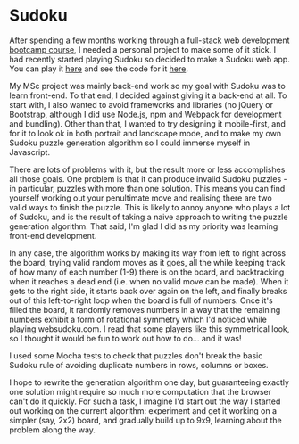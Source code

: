 # Sudoku 

After spending a few months working through a full-stack web development [bootcamp course](https://www.udemy.com/course/the-web-developer-bootcamp), I needed a personal project to make some of it stick. I had recently started playing Sudoku so decided to make a Sudoku web app. You can play it [here](https://folde01.github.io/sudoku/) and see the code for it [here](https://github.com/folde01/sudoku).

My MSc project was mainly back-end work so my goal with Sudoku was to learn front-end. To that end, I decided against giving it a back-end at all. To start with, I also wanted to avoid frameworks and libraries (no jQuery or Bootstrap, although I did use Node.js, npm and Webpack for development and bundling). Other than that, I wanted to try designing it mobile-first, and for it to look ok in both portrait and landscape mode, and to make my own Sudoku puzzle generation algorithm so I could immerse myself in Javascript.

There are lots of problems with it, but the result more or less accomplishes all those goals. One problem is that it can produce invalid Sudoku puzzles - in particular, puzzles with more than one solution. This means you can find yourself working out your penultimate move and realising there are two valid ways to finish the puzzle. This is likely to annoy anyone who plays a lot of Sudoku, and is the result of taking a naive approach to writing the puzzle generation algorithm. That said, I'm glad I did as my priority was learning front-end development.

In any case, the algorithm works by making its way from left to right across the board, trying valid random moves as it goes, all the while keeping track of how many of each number (1-9) there is on the board, and backtracking when it reaches a dead end (i.e. when no valid move can be made). When it gets to the right side, it starts back over again on the left, and finally breaks out of this left-to-right loop when the board is full of numbers. Once it's filled the board, it randomly removes numbers in a way that the remaining numbers exhibit a form of rotational symmetry which I'd noticed while playing websudoku.com. I read that some players like this symmetrical look, so I thought it would be fun to work out how to do... and it was!

I used some Mocha tests to check that puzzles don't break the basic Sudoku rule of avoiding duplicate numbers in rows, columns or boxes. 

I hope to rewrite the generation algorithm one day, but guaranteeing exactly one solution might require so much more computation that the browser can't do it quickly. For such a task, I imagine I'd start out the way I started out working on the current algorithm: experiment and get it working on a simpler (say, 2x2) board, and gradually build up to 9x9, learning about the problem along the way.
